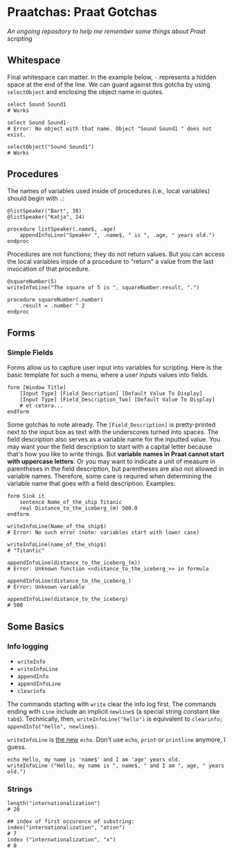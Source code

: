 Praatchas: Praat Gotchas
========================

_An ongoing repository to help me remember some things about Praat scripting_

Whitespace
----------

Final whitespace can matter. In the example below, `·` represents a hidden space at the end of the line. We can guard against this gotcha by using `selectObject` and enclosing the object name in quotes.

```
select Sound Sound1
# Works

select Sound Sound1·
# Error: No object with that name. Object "Sound Sound1 " does not exist.

selectObject("Sound Sound1")
# Works
```



Procedures
----------

The names of variables used inside of procedures (i.e., local variables) should begin with `.`:

```
@listSpeaker("Bart", 38)
@listSpeaker("Katja", 24)

procedure listSpeaker(.name$, .age)
    appendInfoLine("Speaker ", .name$, " is ", .age, " years old.")
endproc
```

Procedures are not functions; they do not return values. But you can access the local variables inside of a procedure to "return" a value from the last invocation of that procedure. 

```
@squareNumber(5)
writeInfoLine("The square of 5 is ", squareNumber.result, ".")

procedure squareNumber(.number)
    .result = .number ^ 2
endproc
```

Forms
-----

### Simple Fields

Forms allow us to capture user input into variables for scripting. Here is the basic template for such a menu, where a user inputs values into fields.

```
form [Window Title]
    [Input Type] [Field_Description] [Default Value To Display]
    [Input Type] [Field_Description_Two] [Default Value To Display]
    # et cetera...
endform
```

Some gotchas to note already. The `[Field_Description]` is pretty-printed next to the input box as text with the underscores turned into spaces. The field description also serves as a variable name for the inputted value. You may want your the field description to start with a capital letter because that's how you like to write things. But **variable names in Praat cannot start with uppercase letters**. Or you may want to indicate a unit of measure in parentheses in the field description, but parentheses are also not allowed in variable names. Therefore, some care is required when determining the variable name that goes with a field description. Examples:

```
form Sink it
    sentence Name_of_the_ship Titanic
    real Distance_to_the_iceberg_(m) 500.0
endform

writeInfoLine(Name_of_the_ship$)
# Error: No such error (note: variables start with lower case)

writeInfoLine(name_of_the_ship$)
# "Titantic"

appendInfoLine(distance_to_the_iceberg_(m))
# Error: Unknown function <<distance_to_the_iceberg_>> in formula

appendInfoLine(distance_to_the_iceberg_)
# Error: Unknown variable

appendInfoLine(distance_to_the_iceberg)
# 500
```




Some Basics
-----------

### Info logging

* `writeInfo`
* `writeInfoLine`
* `appendInfo`
* `appendInfoLine`
* `clearinfo`

The commands starting with `write` clear the info log first. The commands ending with `Line` include an implicit  `newline$` (a special string constant like `tab$`). Technically, then, `writeInfoLine("hello")` is equivalent to `clearinfo; appendInfo("hello", newline$)`.

`writeInfoLine` is [the new](http://www.fon.hum.uva.nl/praat/manual/Scripting_9_2__Old_functions.html) `echo`. Don't use `echo`, `print` or `printline` anymore, I guess.

```
echo Hello, my name is 'name$' and I am 'age' years old.
writeInfoLine ("Hello, my name is ", name$, " and I am ", age, " years old.")
```

### Strings

```
length("internationalization")
# 20

## index of first occurence of substring: 
index("internationalization", "ation")  
# 7
index ("internationalization", "x")
# 0
```































